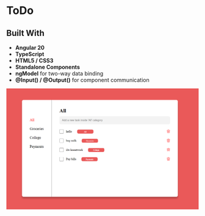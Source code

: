 # ToDo

## Built With

- **Angular 20**
- **TypeScript**
- **HTML5 / CSS3**
- **Standalone Components**
- **ngModel** for two-way data binding
- **@Input() / @Output()** for component communication

![To-Do List Screenshot](./src/projectimg.png)
